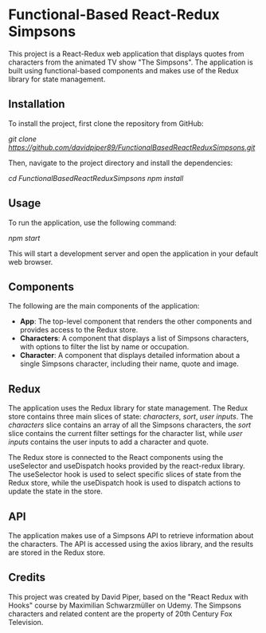 # **Functional-Based React-Redux Simpsons**

This project is a React-Redux web application that displays quotes from characters from the animated TV show "The Simpsons". The application is built using functional-based components and makes use of the Redux library for state management.

## **Installation**

To install the project, first clone the repository from GitHub:

_git clone https://github.com/davidpiper89/FunctionalBasedReactReduxSimpsons.git_

Then, navigate to the project directory and install the dependencies:

_cd FunctionalBasedReactReduxSimpsons
npm install_

## **Usage**

To run the application, use the following command:

_npm start_

This will start a development server and open the application in your default web browser.

## **Components**

The following are the main components of the application:

- **App**: The top-level component that renders the other components and provides access to the Redux store.
- **Characters**: A component that displays a list of Simpsons characters, with options to filter the list by name or occupation.
- **Character**: A component that displays detailed information about a single Simpsons character, including their name, quote and image.

## **Redux**

The application uses the Redux library for state management. The Redux store contains three main slices of state: _characters_, _sort_, _user inputs_. The _characters_ slice contains an array of all the Simpsons characters, the _sort_ slice contains the current filter settings for the character list, while _user inputs_ contains the user inputs to add a character and quote.

The Redux store is connected to the React components using the useSelector and useDispatch hooks provided by the react-redux library. The useSelector hook is used to select specific slices of state from the Redux store, while the useDispatch hook is used to dispatch actions to update the state in the store.

## **API**

The application makes use of a Simpsons API to retrieve information about the characters. The API is accessed using the axios library, and the results are stored in the Redux store.

## **Credits**

This project was created by David Piper, based on the "React Redux with Hooks" course by Maximilian Schwarzmüller on Udemy. The Simpsons characters and related content are the property of 20th Century Fox Television.
